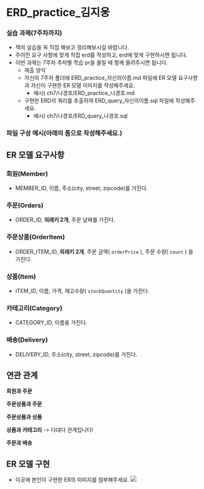 # ERD_practice_김지웅

### 실습 과제(7주차까지)

- 책의 실습을 꼭 직접 해보고 정리해보시길 바랍니다.
- 주어진 요구 사항에 맞게 직접 erd를 작성하고, erd에 맞게 구현하시면 됩니다.
- 이번 과제는 7주차 주차별 학습 pr을 올릴 때 함께 올려주시면 됩니다.
    - 제출 양식
    - 자신의 7주차 폴더에 ERD_practice_자신의이름.md 파일에 ER 모델 요구사항과 자신이 구현한 ER 모델 이미지를 작성해주세요.
        - 예시) ch7/나경호/ERD_practice_나경호.md
    - 구현한 ERD의 쿼리를 추출하여 ERD_query_자신의이름.sql 파일에 작성해주세요.
        - 예시) ch7/나경호/ERD_query_나경호.sql

### 파일 구성 예시(아래의 폼으로 작성해주세요.)

## ER 모델 요구사항

### 회원(Member)

- MEMBER_ID, 이름, 주소(city, street, zipcode)를 가진다.

### 주문(Orders)

- ORDER_ID, **외래키 2개**, 주문 날짜를 가진다.

### 주문상품(OrderItem)

- ORDER_ITEM_ID, **외래키 2개**, 주문 금액( `orderPrice` ), 주문 수량( `count` ) 을 가진다.

### 상품(Item)

- ITEM_ID, 이름, 가격, 재고수량( `stockQuantity` )을 가진다.

### 카테고리(Category)

- CATEGORY_ID, 이름을 가진다.

### 배송(Delivery)

- DELIVERY_ID, 주소(city, street, zipcode)를 가진다.

## 연관 관계

**회원과 주문**

**주문상품과 주문**

**주문상품과 상품**

**상품과 카테고리** -> 다대다 관계입니다!

**주문과 배송**

## ER 모델 구현

- 이곳에 본인이 구현한 ER의 이미지를 첨부해주세요.
![]("ch7/김지웅/ERD_practice_김지웅.PNG")
